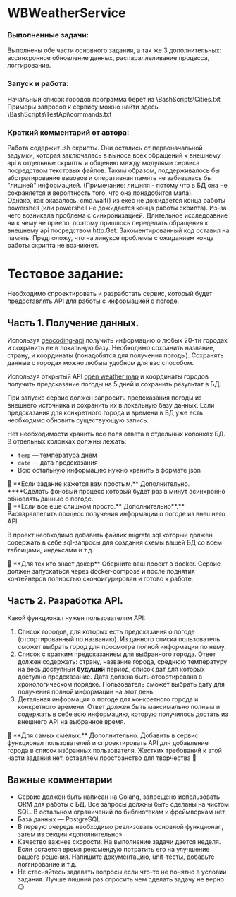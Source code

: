 # WBWeatherService

### Выполненные задачи:  
Выполнены обе части основного задания, а так же 3 дополнительных: ассинхронное обновление данных, распараллеливание процесса, логгирование.   

### Запуск и работа:
Начальный список городов программа берет из \BashScripts\Cities.txt
Примеры запросов к сервису можно найти здесь \BashScripts\TestApi\commands.txt   

### Краткий комментарий от автора:  
Работа содержит .sh скрипты. Они остались от первоначальной задумки, которая заключалась в выносе всех обращений к внешнему api в отдельные скрипты 
и общению между модулями сервиса посредством текстовых файлов. Таким образом, поддерживалось бы абстрагирование вызовов и оперативная память не забивалась бы "лишней" информацией. 
(Примечание: лишняя - потому что в БД она не сохраняется и вероятность того, что она понадобится мала).   
Однако, как оказалось, cmd.wait() из exec не дожидается конца работы powershell (или powershell не дожидается конца работы скрипта). 
Из-за чего возникала проблема с синхронизацией. Длительное исследоавние ни к чему не приело, поэтому пришлось переделать обращения к внешнему api посредством http.Get. 
Закоментированный код оставил на память. Предположу, что на линуксе проблемы с ожиданием конца работы скрипта не возникнет.

# Тестовое задание:

Необходимо спроектировать и разработать сервис, который будет предоставлять API для работы с информацией о погоде.

## Часть 1. Получение данных.

Используя [geocoding-api](https://openweathermap.org/api/geocoding-api) получить информацию о любых 20-ти городах и сохранить ее в локальную базу. Необходимо сохранить название, страну, и координаты (понадобятся для получения погоды). Сохранять данные о городах можно любым удобном для вас способом.

Используя открытый API [open weather map](https://openweathermap.org/forecast5) и координаты городов получить предсказание погоды на 5 дней и сохранить результат в БД.

При запуске сервис должен запросить предсказания погоды из внешнего источника и сохранить их в локальную базу данных. Если предсказания для конкретного города и времени в БД уже есть необходимо обновить существующую запись.

Нет необходимости хранить все поля ответа в отдельных колонках БД. В отдельных колонках должны лежать: 

- `temp` — температура днем
- `date` — дата предсказания
- Всю остальную информацию нужно хранить в формате json

<aside>
💪 **Если задание кажется вам простым.**
Дополнительно. ****Сделать фоновый процесс который будет раз в минут асинхронно обновлять данные о погоде.

</aside>

<aside>
💪 **Если все еще слишком просто.**
Дополнительно**.** Распараллелить процесс получения информации о погоде из внешнего API.

</aside>

В проект необходимо добавить файлик migrate.sql который должен содержать в себе sql-запросы для создания схемы вашей БД со всем таблицами, индексами и т.д. 

<aside>
💪 **Для тех кто знает докер**
Оберните ваш проект в docker. Сервис должен запускаться через doсker-compose и после поднятия контейнеров полностью сконфигурирован и готово к работе.

</aside>

## Часть 2.  Разработка API.

Какой функционал нужен пользователям API:

1. Список городов, для которых есть предсказания о погоде (отсортированный по названию). Из данного списка пользователь сможет выбрать город для просмотра полной информации по нему. 
2. Список с кратким предсказанием для выбранного города. Ответ должен содержать: страну, название города, среднюю температуру на весь доступный **будущий** период, список дат для которых доступно предсказание. Дата должна быть отсортирована в хронологическом порядке. Пользователь сможет выбрать дату для получения полной информации на этот день.
3. Детальная информация о погоде для конкретного города и конкретного времени. Ответ должен быть максимально полным и содержать в себе всю информацию, которую получилось достать из внешнего API на выбранное время.

<aside>
💪 **Для самых смелых.**
Дополнительно. Добавить в сервис функционал пользователей и спроектировать API для добавление города в список избранных пользователя. Жестких требований к этой части задания нет, оставляем пространство для творчества 🙂

</aside>

## Важные комментарии

- Сервис должен быть написан на Golang, запрещено использовать ORM для работы с БД. Все запросы должны быть сделаны на чистом SQL. В остальном ограничений по библиотекам и фреймворкам нет.
- База данных — PostgreSQL.
- В первую очередь необходимо реализовать основной функционал, затем из секции «дополнительно»
- Качество важнее скорости. На выполнение задачи дается неделя. Если остается время рекомендую потратить его на улучшение вашего решения. Напишите документацию, unit-тесты, добавьте логгирование и т.д.
- Не стесняйтесь задавать вопросы если что-то не понятно в условии задания. Лучше лишний раз спросить чем сделать задачу не верно 😉.
